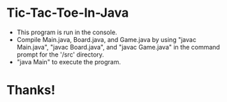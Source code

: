 # Tic-Tac-Toe-In-Java
- This program is run in the console. 
- Compile Main.java, Board.java, and Game.java by using "javac Main.java", "javac Board.java", and "javac Game.java" in the command prompt for the '/src' directory. 
- "java Main" to execute the program.
#
# Thanks!
